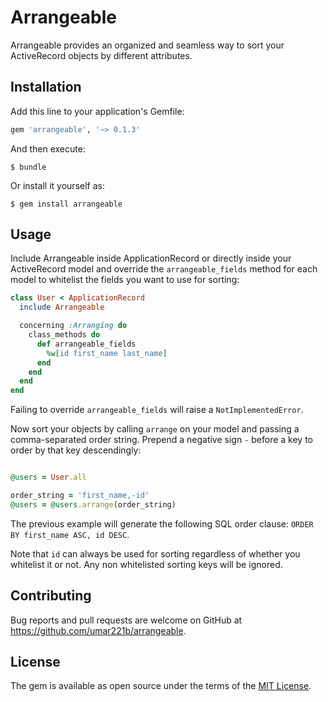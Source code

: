 # Arrangeable

Arrangeable provides an organized and seamless way to sort your ActiveRecord objects by different attributes.

## Installation

Add this line to your application's Gemfile:

```ruby
gem 'arrangeable', '~> 0.1.3'
```

And then execute:

    $ bundle

Or install it yourself as:

    $ gem install arrangeable

## Usage

Include Arrangeable inside ApplicationRecord or directly inside your ActiveRecord model and override the `arrangeable_fields` method for each model to whitelist the fields you want to use for sorting:

```ruby
class User < ApplicationRecord
  include Arrangeable

  concerning :Arranging do
    class_methods do
      def arrangeable_fields
        %w[id first_name last_name]
      end
    end
  end
end
```

Failing to override `arrangeable_fields` will raise a `NotImplementedError`.

Now sort your objects by calling `arrange` on your model and passing a comma-separated order string. Prepend a negative sign `-` before a key to order by that key descendingly:

```ruby

@users = User.all

order_string = 'first_name,-id'
@users = @users.arrange(order_string)
```

The previous example will generate the following SQL order clause: `ORDER BY first_name ASC, id DESC`.

Note that `id` can always be used for sorting regardless of whether you whitelist it or not. Any non whitelisted sorting keys will be ignored.

## Contributing

Bug reports and pull requests are welcome on GitHub at https://github.com/umar221b/arrangeable.

## License

The gem is available as open source under the terms of the [MIT License](https://opensource.org/licenses/MIT).
